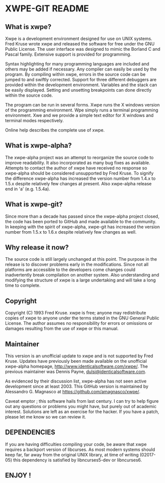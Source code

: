 # XWPE-GIT README #


## What is xwpe? ##

Xwpe is a development environment designed for use on UNIX
systems.  Fred Kruse wrote xwpe and released the software for free
under the GNU Public License.  The user interface was designed to
mimic the Borland C and Pascal family.  Extensive support is provided
for programming.

Syntax highlighting for many programming languages are included
and others may be added if necessary.  Any compiler can easily be
used by the program.  By compiling within xwpe, errors in the source
code can be jumped to and swiftly corrected.  Support for three
different debuggers are provided within the development environment.
Variables and the stack can be easily displayed.  Setting and
unsetting breakpoints can done directly within the source code.

The program can be run in several forms.  Xwpe runs the X
windows version of the programming environment.  Wpe simply runs a
terminal programming environment.  Xwe and we provide a simple text
editor for X windows and terminal modes respectively.

Online help describes the complete use of xwpe.

## What is xwpe-alpha? ##

The xwpe-alpha project was an attempt to reorganize the source code to
improve readability.  It also incorporated as many bug fixes as
available.  Attempts to contact the author of xwpe have received no
response so xwpe-alpha should be considered unsupported by Fred Kruse.
To signify the difference xwpe-alpha has increased the version number
from 1.4.x to 1.5.x despite relatively few changes at present.  Also
xwpe-alpha release end in 'a' (e.g. 1.5.4a).

## What is xwpe-git? ##

Since more than a decade has passed since the xwpe-alpha project closed,
the code has been ported to GitHub and made available to the community.
In keeping with the spirit of xwpe-alpha, xwpe-git has increased the 
version number from 1.5.x to 1.6.x despite relatively few changes as well.

## Why release it now? ##

The source code is still largely unchanged at this point.  The purpose
in the release is to discover problems early in the modifications.  Since
not all platforms are accessible to the developers come changes could
inadvertently break compilation on another system.  Also understanding and
modifying the structure of xwpe is a large undertaking and will take a long
time to complete.

## Copyright ##

Copyright (C) 1993 Fred Kruse. xwpe is free; anyone may
redistribute copies of xwpe to anyone under the terms stated in the
GNU General Public License.  The author assumes no responsibility
for errors or omissions or damages resulting from the use of xwpe or
this manual.

## Maintainer ##

This version is an unofficial update to xwpe and is not supported 
by Fred Kruse. Updates have previously been made available on the unofficial 
xwpe-alpha homepage, http://www.identicalsoftware.com/xwpe/. The previous
maintainer was Dennis Payne, dulsi@identicalsoftware.com.


As evidenced by their discussion list, xwpe-alpha has not seen active 
development since at least 2003. This GitHub version is maintained by 
Alessandro G. Magnasco at https://github.com/amagnasco/xwpe/.
    
Caveat emptor ; this software hails from last century. I can try to help
figure out any questions or problems you might have, but purely out of 
academic interest. Solutions are left as an exercise for the hacker.
If you have a patch, please let me know so we can review it.
    
## DEPENDENCIES ##

If you are having difficulties compiling your code, be aware that xwpe
requires a backport version of libcurses. As most modern systems should keep 
far, far away from the original UNIX library, at time of writing (02017-05)
this dependency is satisfied by libncurses5-dev or libncurses6.
    
## ENJOY ! ##
